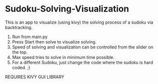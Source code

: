 # Sudoku-Solving-Visualization
This is an app to visualize (using kivy) the solving process of a sudoku via backtracking.

1) Run from main.py
2) Press Start then solve to visualize solving.
3) Speed of solving and visualization can be controlled from the slider on the top.
4) Max speed tries to solve in minimum time possible.
5) For a different Sudoku, just change the code where the sudoku is hard coded. ;)

REQUIRES KIVY GUI LIBRARY
